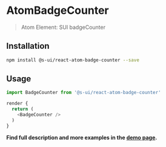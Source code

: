 # AtomBadgeCounter

> Atom Element: SUI badgeCounter

## Installation

```sh
npm install @s-ui/react-atom-badge-counter --save
```

## Usage

```js
import BadgeCounter from '@s-ui/react-atom-badge-counter'

render {
  return (
    <BadgeCounter />
  )
}

```

**Find full description and more examples in the [demo page](#).**
